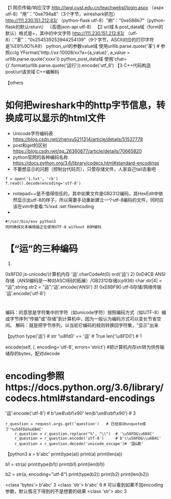 【1 网页传输/响应汉字
http://jwgl.cust.edu.cn/teachwebsl/login.aspx
（aspx utf-8）“用”：“0xe794a8”（3个字节，wireshark抓包）
http://111.230.151.212:83/
（python-flask utf-8）“刷”：“0xe588b7”（python-flask的默认return）
（高德json-api utf-8）
【2 url域 & post_data域（form的默认）格式是<key>=<value>，其中的中文字符
http://111.230.151.212:83/
（utf-8）：“革”：“0x254539253944254139”（9个字节，ASCII对应的打印字符是%E9%9D%A9）
python_url的参数value域 使用urllib.parse.quote('革') # 参照cclg  YFormat('http://xx:10008/xx?a={a_value}', a_value = urllib.parse.quote('xxxx'))
python_post_data域 使用'chat={}'.format(urllib.parse.quote('运行')).encode('utf_8')
【3
C++代码构造post/url请求域
C++编解码

【others
# 如何把wireshark中的http字节信息，转换成可以显示的html文件
* Unicode字符编码表
https://blog.csdn.net/zhenyu5211314/article/details/51537778
* post和get的区别
https://blog.csdn.net/qq_26360877/article/details/70665820
* python官网的各种编码名称
https://docs.python.org/3.6/library/codecs.html#standard-encodings
* 不要想显示的问题（控制台代码页），只管存储文件，人家自己tail去看吧
```
f = open('1.txt', 'rb')
f.read().decode(encoding='utf-8')
```
* notepad++是不值得信任的，其中如果文件是GB2312编码，其HexEdit中依然显示出utf-8的样子，所以需要手动重新建立一个utf-8编码的文件，同时应该在vim中查看:%!xxd :set fileencoding
* 
```
#!/usr/bin/env python3
同时确保文本编辑器正在使用UTF-8 without BOM编码
```
# 【“运”的三种编码
1)
0x8FD0 js-unicode/计算机内存 
'运'.charCodeAt(0) ord('运')
2)
0xD4CB ANSI存储（ANSI编码是一种对ASCII码的拓展）/GB2312存储(cp936)
char str[4] = "运";string str2 = "运";'运'.encode('ANSI')
3)
0xE8BF90 utf-8存储/网络传输
'运'.encode('utf-8')
# 
编码：的意思是字符集中的字符（如unicode字符）按照编码方式（如UTF-8）编成字节序列“传输”或“存储”到计算机中，因为一般认为编码方式可以变长节省空间。
解码：就是把字节序列，以当初它编码的规则转换回字符集，“显示”出来

【python
type('运') # str
'\u8fd0' == '运' # True
len('\u8FD0') # 1

encode(self, /, encoding='utf-8', errors='strict') #把计算机内存str转为供传输储存的bytes，配对decode
# encoding参照https://docs.python.org/3.6/library/codecs.html#standard-encodings
'运'.encode('utf-8') # b'\xe8\xbf\x90'
len(b'\xe8\xbf\x90') # 3

	r_question = request.args.get('question')	# 已经自动unquote成了'%u56FD&%u6B4C'
        r_question = r_question.replace("%", "\\")	# '\u56FD&\u6B4C'
        r_question = r_question.encode('utf-8')		# b'\\u56FD&\\u6B4C'
        r_question = r_question.decode('unicode_escape')# '国&歌'
【python3
a = b'abc'
print(type(a))
print(a)
print(len(a))

b1 = str(a)
print(type(b1))
print(b1)
print(len(b1))

b2 = str(a, encoding="utf-8")
print(type(b2))
print(b2)
print(len(b2))

>
<class 'bytes'>
b'abc'
3
<class 'str'>
b'abc'
6 # 可以看到如果不加encoding参数，默认情况下得到的不是想要的结果
<class 'str'>
abc
3